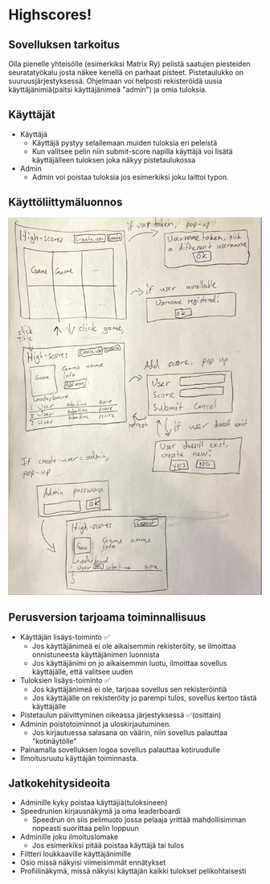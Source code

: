 # Highscores!

## Sovelluksen tarkoitus
Olla pienelle yhteisölle (esimerkiksi Matrix Ry) pelistä saatujen piesteiden seuratatyökalu josta näkee kenellä on parhaat pisteet. Pistetaulukko on suuruusjärjestyksessä. Ohjelmaan voi helposti rekisteröidä uusia käyttäjänimiä(paitsi käyttäjänimeä "admin") ja omia tuloksia. 

## Käyttäjät
-	Käyttäjä
	-	Käyttäjä pystyy selailemaan muiden tuloksia eri peleistä
	-	Kun valitsee pelin niin submit-score napilla käyttäjä voi lisätä käyttäjälleen tuloksen joka näkyy pistetaulukossa
-	Admin
	-	Admin voi poistaa tuloksia jos esimerkiksi joku laittoi typon.

## Käyttöliittymäluonnos
![](./gui.jpg)

## Perusversion tarjoama toiminnallisuus
-	Käyttäjän lisäys-toiminto ✅
	-	Jos käyttäjänimeä ei ole aikaisemmin rekisteröity, se ilmoittaa onnistuneesta käyttäjänimen luonnista
	-	Jos käyttäjänimi on jo aikaisemmin luotu, ilmoittaa sovellus käyttäjälle, että valitsee uuden
-	Tuloksien lisäys-toiminto ✅
	-	Jos käyttäjänimeä ei ole, tarjoaa sovellus sen rekisteröintiä
	-	Jos käyttäjälle on rekisteröity jo parempi tulos, sovellus kertoo tästä käyttäjälle
-	Pistetaulun päivittyminen oikeassa järjestyksessä ✅(osittain)
-	Adminin poistotoiminnot ja uloskirjautuminen.
	-	Jos kirjautuessa salasana on väärin, niin sovellus palauttaa "kotinäytölle"
-	Painamalla sovelluksen logoa sovellus palauttaa kotiruudulle
-	Ilmoitusruutu käyttäjän toiminnasta.

## Jatkokehitysideoita
-	Adminille kyky poistaa käyttäjiä(tuloksineen)
-	Speedrunien kirjausnäkymä ja oma leaderboardi
	-	Speedrun on siis pelimuoto jossa pelaaja yrittää mahdollisimman nopeasti suorittaa pelin loppuun
-	Adminille joku ilmoituslomake
	-	Jos esimerkiksi pitää poistaa käyttäjä tai tulos
-	Filtteri loukkaaville käyttäjänimille
-	Osio missä näkyisi viimeisimmät ennätykset
-	Profiilinäkymä, missä näkyisi käyttäjän kaikki tulokset pelikohtaisesti


